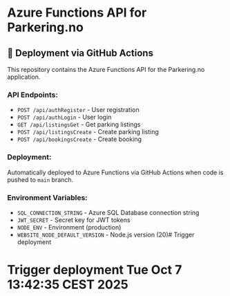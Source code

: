 # Azure Functions API for Parkering.no

## 🚀 Deployment via GitHub Actions

This repository contains the Azure Functions API for the Parkering.no application.

### API Endpoints:
- `POST /api/authRegister` - User registration
- `POST /api/authLogin` - User login  
- `GET /api/listingsGet` - Get parking listings
- `POST /api/listingsCreate` - Create parking listing
- `POST /api/bookingsCreate` - Create booking

### Deployment:
Automatically deployed to Azure Functions via GitHub Actions when code is pushed to `main` branch.

### Environment Variables:
- `SQL_CONNECTION_STRING` - Azure SQL Database connection string
- `JWT_SECRET` - Secret key for JWT tokens
- `NODE_ENV` - Environment (production)
- `WEBSITE_NODE_DEFAULT_VERSION` - Node.js version (20)# Trigger deployment
# Trigger deployment Tue Oct  7 13:42:35 CEST 2025
